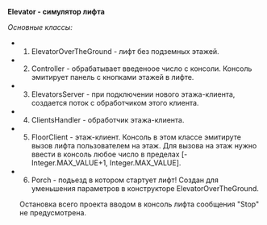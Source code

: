 **Elevator - симулятор лифта**

*Oсновные классы:*
+ 1. ElevatorOverTheGround - лифт без подземных этажей.
+ 2. Controller - обрабатывает введеноое число с консоли.
    Консоль эмитирует панель с кнопками этажей в лифте.
+ 3. ElevatorsServer - при подключении нового этажа-клиента, создается поток с обработчиком этого клиента.
+ 4. ClientsHandler - обработчик этажа-клиента.
+ 5. FloorClient - этаж-клиент. Консоль в этом классе эмитируте вызов лифта пользователем на этаж.
    Для вызова на этаж нужно ввести в консоль любое число в пределах [-Integer.MAX_VALUE+1, Integer.MAX_VALUE].
+ 6. Porch - подьезд в котором стартует лифт!
    Создан для уменьшения параметров в конструкторе ElevatorOverTheGround.

    Остановка всего проекта вводом в консоль лифта сообщения "Stop" не предусмотрена.